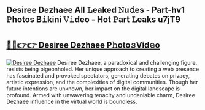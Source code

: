 ## Desiree Dezhaee All 𝙻eaked 𝙽u𝚍es - Part-hv1 𝙿hotos B𝚒kini 𝚅𝚒deo - Hot 𝙿art 𝙻eaks u7jT9

# <h2><a href="http://ld1som.urlbe.top/?page=Desiree+Dezhaee">🔗🔗👉👉 Desiree Dezhaee P𝚑oto𝚜Vid𝚎o</a></h2>

[![Desiree Dezhaee](https://i.imgur.com/eBuTRDB.gif)](http://ld1som.urlbe.top/?page=Desiree+Dezhaee)
Desiree Dezhaee, a paradoxical and challenging figure, resists being pigeonholed. Her unique approach to creating a web presence has fascinated and provoked spectators, generating debates on privacy, artistic expression, and the complexities of digital communities. Though her future intentions are unknown, her impact on the digital landscape is profound. Armed with unwavering tenacity and undeniable charm, Desiree Dezhaee influence in the virtual world is boundless.
